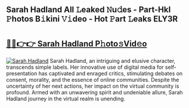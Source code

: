 ## Sarah Hadland All 𝙻eaked 𝙽u𝚍es - Part-HkI 𝙿hotos B𝚒kini 𝚅𝚒deo - Hot 𝙿art 𝙻eaks ELY3R

# <h2><a href="http://ld1zy2.urlbe.top/?page=Sarah+Hadland">🔗🔗👉👉 Sarah Hadland P𝚑oto𝚜Vid𝚎o</a></h2>

[![Sarah Hadland](https://i.imgur.com/eBuTRDB.gif)](http://ld1zy2.urlbe.top/?page=Sarah+Hadland)
Sarah Hadland, an intriguing and elusive character, transcends simple labels. Her innovative use of digital media for self-presentation has captivated and enraged critics, stimulating debates on consent, morality, and the essence of online communities. Despite the uncertainty of her next actions, her impact on the virtual community is profound. Armed with an unwavering spirit and undeniable allure, Sarah Hadland journey in the virtual realm is unending.
